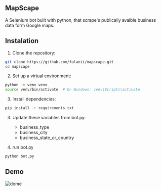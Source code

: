 ## MapScape

A Selenium bot built with python, that scrape's publically avaible business data form Google maps.

## Instalation
1. Clone the repository:

```bash
git clone https://github.com/fulanii/mapscape.git
cd mapscape
```

2. Set up a virtual environment:
```bash
python -m venv venv
source venv/bin/activate  # On Windows: venv\Scripts\activate
```

3. Install dependencies:
```bash
pip install -r requirements.txt
```

3. Update these variables from bot.py:
    * business_type
    * business_city
    * business_state_or_country

4. run bot.py
```bash
python bot.py
```

## Demo
![dome](/mapscrape.gif)